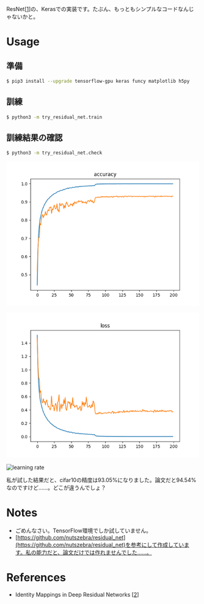 ResNet[[1](https://arxiv.org/abs/1603.05027)]の、Kerasでの実装です。たぶん、もっともシンプルなコードなんじゃないかと。

# Usage

## 準備

~~~ bash
$ pip3 install --upgrade tensorflow-gpu keras funcy matplotlib h5py
~~~

## 訓練

~~~ bash
$ python3 -m try_residual_net.train
~~~

## 訓練結果の確認

~~~ bash
$ python3 -m try_residual_net.check
~~~

![accuracy](./results/accuracy.png)

![loss](./results/loss.png)

![learning rate](./results/learning-rate)

私が試した結果だと、cifar10の精度は93.05%になりました。論文だと94.54%なのですけど……。どこが違うんでしょ？

# Notes

* ごめんなさい。TensorFlow環境でしか試していません。
* [https://github.com/nutszebra/residual_net](https://github.com/nutszebra/residual_net)を参考にして作成しています。私の能力だと、論文だけでは作れませんでした……。

# References

* Identity Mappings in Deep Residual Networks [[2](https://arxiv.org/abs/1603.05027)]
